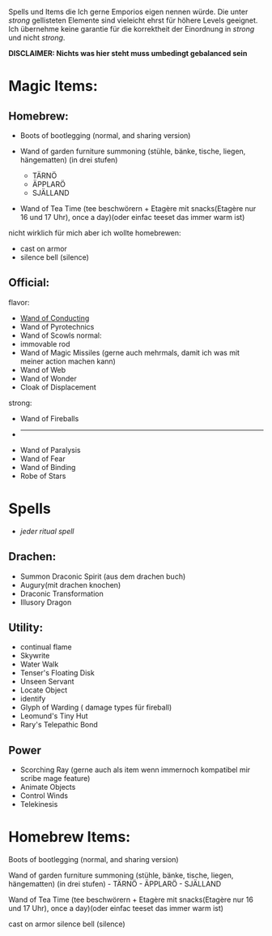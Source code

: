 Spells und Items die Ich gerne Emporios eigen nennen würde. 
Die unter *strong*  gellisteten Elemente sind vieleicht ehrst für höhere Levels geeignet. Ich übernehme keine garantie für die korrektheit der Einordnung in *strong* und nicht *strong*.

**DISCLAIMER: Nichts was hier steht muss umbedingt gebalanced sein**

# Magic Items:
## Homebrew:

- Boots of bootlegging (normal, and sharing version)

- Wand of garden furniture summoning (stühle, bänke, tische, liegen, hängematten) (in drei stufen)
	- TÄRNÖ
	- ÄPPLARÖ
	- SJÄLLAND

- Wand of Tea Time (tee beschwörern + Etagère mit snacks(Etagère nur 16 und 17 Uhr), once a day)(oder einfac teeset das immer warm ist)

nicht wirklich für mich aber ich wollte homebrewen:
- cast on armor
- silence bell (silence)

## Official:

flavor:
- [Wand of Conducting](https://5e.tools/items.html#wand%20of%20conducting_xge)
- Wand of Pyrotechnics
- Wand of Scowls
normal:
- immovable rod
- Wand of Magic Missiles (gerne auch mehrmals, damit ich was mit meiner action machen kann)
- Wand of Web
- Wand of Wonder
- Cloak of Displacement

strong:
- Wand of Fireballs
-  ___
- Wand of Paralysis
- Wand of Fear
- Wand of Binding
- Robe of Stars



# Spells

- *jeder ritual spell*

## Drachen:
- Summon Draconic Spirit (aus dem drachen buch)
- Augury(mit drachen knochen)
- Draconic Transformation
- Illusory Dragon


## Utility:
- continual flame
- Skywrite
- Water Walk
- Tenser's Floating Disk 
- Unseen Servant 
- Locate Object
- identify
- Glyph of Warding ( damage types für fireball)
- Leomund's Tiny Hut
- Rary's Telepathic Bond

## Power
- Scorching Ray (gerne auch als item wenn immernoch kompatibel mir scribe mage feature)
- Animate Objects
- Control Winds
- Telekinesis

# Homebrew Items:

Boots of bootlegging (normal, and sharing version)

Wand of garden furniture summoning (stühle, bänke, tische, liegen, hängematten) (in drei stufen)
	- TÄRNÖ
	- ÄPPLARÖ
	- SJÄLLAND

Wand of Tea Time (tee beschwörern + Etagère mit snacks(Etagère nur 16 und 17 Uhr), once a day)(oder einfac teeset das immer warm ist)


cast on armor
silence bell (silence)